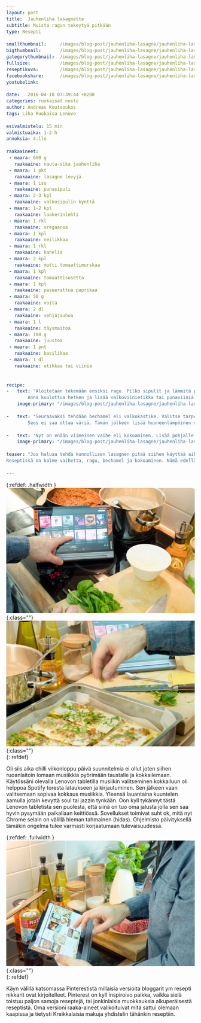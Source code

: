 ```yaml
---
layout: post
title:	Jauhenliha lasagnette
subtitle: Muista ragun tekeytyä pitkään
type: Resepti

smallthumbnail: 	/images/blog-post/jauhenliha-lasagne/jauhenliha-lasagne-150.jpg
bigthumbnail:		/images/blog-post/jauhenliha-lasagne/jauhenliha-lasagne-700.jpg
gategorythumbnail: 	/images/blog-post/jauhenliha-lasagne/jauhenliha-lasagne-450.jpg
fullsize: 			/images/blog-post/jauhenliha-lasagne/jauhenliha-lasagne-1200.jpg
reseptikuva:		/images/blog-post/jauhenliha-lasagne/jauhenliha-lasagne-blogpost-9.jpg
facebookshare:		/images/blog-post/jauhenliha-lasagne/jauhenliha-lasagne-1200.jpg
youtubelink: 		

date:	2016-04-18 07:39:44 +0200
categories: ruokaisat nosto 
author: Andreas Koutsoukos
tags: Liha Ruokaisa Lenovo

esivalmistelu: 15 min
valmistuaika: 1-2 h
annoksia: 4:lle

raakaaineet:
 - maara: 600 g	
   raakaaine: nauta-sika jauhenliha
 - maara: 1 pkt	
   raakaaine: lasagne levyjä
 - maara: 1 iso
   raakaaine: punasipuli
 - maara: 2-3 kpl
   raakaaine: valkosipulin kynttä
 - maara: 1-2 kpl
   raakaaine: laakerinlehti
 - maara: 1 rkl	
   raakaaine: oregaanoa
 - maara: 1 kpl
   raakaaine: neilikkaa
 - maara: 1 rkl
   raakaaine: kanelia
 - maara: 2 kpl
   raakaaine: mutti tomaattimurskaa
 - maara: 1 kpl
   raakaaine: tomaattisosetta
 - maara: 1 kpl
   raakaaine: paseerattua paprikaa
 - maara: 50 g 
   raakaaine: voita
 - maara: 2 dl 
   raakaaine: vehjäjauhoa
 - maara: 1 l
   raakaaine: täysmaitoa
 - maara: 100 g
   raakaaine: juustoa
 - maara: 1 pnt
   raakaaine: basilikaa
 - maara: 1 dl	
   raakaaine: etikkaa tai viiniä
   
       
recipe:
-   text: "Aloitetaan tekemään ensiksi ragu. Pilko sipulit ja lämmitä pannu miedolla lämmölllä. Lisää pannuun oliiviöljy ja freesaa sipulit pehmeiksi. Lisää joukkoon jauhenlihat ja paista kypsäksi. Kun jauhenliha on kypsää lisää pyreet ja sen jälkeen sose.
		Anna kuulottua hetken ja lisää valkoviinietikka tai punaviiniä. Sekoita hyvin ja lisää mausteet. Anna vetäytyä noin 40 minuuttia miedolla lämmöllä"
    image-primary: "/images/blog-post/jauhenliha-lasagne/jauhenliha-lasagne-blogpost-4.jpg"

-   text: "Seuraavaksi tehdään bechamel eli valkokastike. Valitse tarpeeksi iso kattila jossa on paksu pohja. Sulata voi kattilassa ja lisää venhäjauhot. Sekoita seosta kokoajan ja anna sen kypsyy noin 5-9 minuuttia tosi miedolla lämmöllä. 
		Seos ei saa ottaa väriä. Tämän jälkeen lisää huoneenlämpöinen maito seoksen sekaan vähitelleen hyvin sekottaen. Seos saattaa paakkuuntua, mutta kun lisäät tarpeeksi maitoa ja sekoitat hyvin niin se tasoittuu. Lopuksi mausta suolla ja pippurilla sekä lisää valitsemasi juusto. Anna kypsyä rauhassa, muutaman minuutin ja tarkista koostumus. Älä anna palaa pohjaan."

-   text: "Nyt on enään viimeinen vaihe eli kokoaminen. Lisää pohjalle ragua jonka päälle leveyt ja bechamel. Lopuksi leikkaa sekaan basilikaa jota voi myös laittaa kerrosten väliin."
    image-primary: "/images/blog-post/jauhenliha-lasagne/jauhenliha-lasagne-blogpost-8.jpg"

teaser: "Jos haluaa tehdä kunnollisen lasagnen pitää siihen käyttää aikaa. Oli taas sellainen päivä, ettei kiirettä mihinkään ja kalenteri oli tyhjänä joten päätin tehdä ison satsin lasagnea.
Reseptissä on kolme vaihetta, ragu, bechamel ja kokoaminen. Nämä edellä mainitut kun tekee hyvin ja huolella syntyy herkullinen ateria jota voi myös pakastaa valmiiksi pakkaseen sopiviksi lounas annoksiksi."

---
```


{:refdef: .halfwidth }
![Jauhenliha lasagne](/images/blog-post/jauhenliha-lasagne/jauhenliha-lasagne-blogpost-5.jpg){:class=""}	
![Jauhenliha lasagne](/images/blog-post/jauhenliha-lasagne/jauhenliha-lasagne-blogpost-6.jpg){:class=""}	
{: refdef}

<section>
<p>
Oli siis aika chilli viikonloppu päivä suunnitelmia ei ollut joten siihen ruoanlaitoin lomaan musiikkia pyörimään taustalle ja kokkailemaan. Käytössäni olevalla Lenovon tabletilla musiikin valitseminen kokkailuun oli helppoa Spotify toresta lataukseen ja kirjautuminen.
Sen jälkeen vaan valitsemaan sopivaa kokkaus musiikkia. Yleensä lauantaina kuuntelen aamulla jotain kevyttä soul tai jazzin tynkään. Oon kyll tykännyt tästä Lenovon tabletista sen puolesta, että siinä on tuo oma jalusta jolla sen saa hyvin pysymään paikallaan
keittiössä. Sovellukset toimivat suht ok, mitä nyt Chrome selain on välillä hieman tahmainen (hidas). Ohjelmisto päivityksellä tämäkin ongelma tulee varmasti korjaatumaan tulevaisuudessa.
</p>
</section>

{:refdef: .fullwidth }
![Jauhenliha lasagne](/images/blog-post/jauhenliha-lasagne/jauhenliha-lasagne-blogpost-2.jpg){:class=""}	
{: refdef}

<section>
<p>
Käyn välillä katsomassa Pinterestistä millaisia versioita bloggarit ym resepti nikkarit ovat kirjoitelleet. 
Pinterest on kyll inspiroivo paikka, vaikka sielä toistuu paljon samoja reseptejä, tai jonkinlaisia muokkauksia alkuperäisestä reseptistä. Oma versioni raaka-aineet valikoituivat mitä sattui olemaan kaapissa ja tietysti Kreikkalaisia makuja yhdistelin tähänkin reseptiin.
</p>
</section>